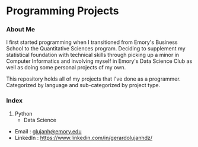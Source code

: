 # Programming Projects

### About Me

I first started programming when I transitioned from Emory's Business School to the Quantitative Sciences program. Deciding to supplement my statistical foundation with technical skills through picking up a minor in Computer Informatics and involving myself in Emory's Data Science Club as well as doing some personal projects of my own.

This repository holds all of my projects that I've done as a programmer. Categorized by language and sub-categorized by project type.

### Index

  1. Python
     - Data Science
    
- Email : glujanh@emory.edu
- LinkedIn : https://www.linkedin.com/in/gerardolujanhdz/
